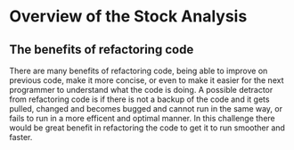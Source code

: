 # Overview of the Stock Analysis
## The benefits of refactoring code
There are many benefits of refactoring code, being able to improve on previous code, make it more concise, or even to make it easier for the next programmer to understand what the code is doing. A possible detractor from refactoring code is if there is not a backup of the code and it gets pulled, changed and becomes bugged and cannot run in the same way, or fails to run in a more efficent and optimal manner. In this challenge there would be great benefit in refactoring the code to get it to run smoother and faster.
